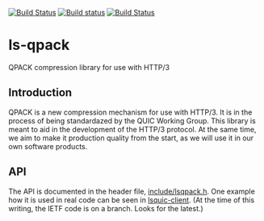 [![Build Status](https://travis-ci.org/litespeedtech/ls-qpack.svg?branch=master)](https://travis-ci.org/litespeedtech/ls-qpack)
[![Build status](https://ci.appveyor.com/api/projects/status/kat31lt42ds0rmom?svg=true)](https://ci.appveyor.com/project/litespeedtech/ls-qpack)
[![Build Status](https://api.cirrus-ci.com/github/litespeedtech/ls-qpack.svg)](https://cirrus-ci.com/github/litespeedtech/ls-qpack)

# ls-qpack
QPACK compression library for use with HTTP/3

## Introduction

QPACK is a new compression mechanism for use with HTTP/3.  It is
in the process of being standardazed by the QUIC Working Group.  This
library is meant to aid in the development of the HTTP/3 protocol.  At
the same time, we aim to make it production quality from the start, as
we will use it in our own software products.

## API

The API is documented in the header file, [include/lsqpack.h](include/lsqpack.h).
One example how it is used in real code can be seen in
[lsquic-client](https://github.com/litespeedtech/lsquic-client).  (At the
time of this writing, the IETF code is on a branch.  Looks for the latest.)
